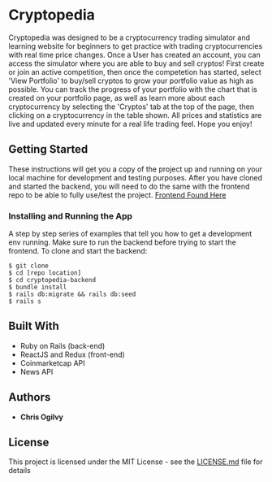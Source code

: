 # Cryptopedia

Cryptopedia was designed to be a cryptocurrency trading simulator and learning website for beginners to get practice with trading cryptocurrencies with real time price changes. Once a User has created an account, you can access the simulator where you are able to buy and sell cryptos! First create or join an active competition, then once the competetion has started, select 'View Portfolio' to buy/sell cryptos to grow your portfolio value as high as possible. You can track the progress of your portfolio with the chart that is created on your portfolio page, as well as learn more about each cryptocurrency by selecting the 'Cryptos' tab at the top of the page, then clicking on a cryptocurrency in the table shown. All prices and statistics are live and updated every minute for a real life trading feel. Hope you enjoy!


## Getting Started

These instructions will get you a copy of the project up and running on your local machine for development and testing purposes. After you have cloned and started the backend, you will need to do the same with the frontend repo to be able to fully use/test the project. [Frontend Found Here](https://github.com/cogilvy/cryptopedia-frontend)

### Installing and Running the App

A step by step series of examples that tell you how to get a development env running.
Make sure to run the backend before trying to start the frontend.
To clone and start the backend:

```
$ git clone
$ cd [repo location]
$ cd cryptopedia-backend
$ bundle install
$ rails db:migrate && rails db:seed
$ rails s
```


## Built With

* Ruby on Rails (back-end)
* ReactJS and Redux (front-end)
* Coinmarketcap API
* News API

## Authors

* **Chris Ogilvy**

## License

This project is licensed under the MIT License - see the [LICENSE.md](LICENSE.md) file for details
